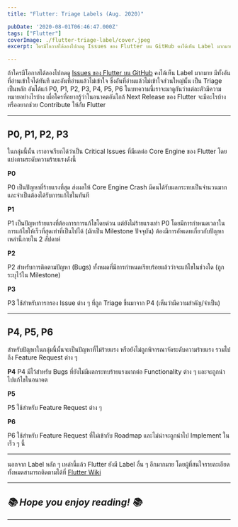 ```yaml
---
title: "Flutter: Triage Labels (Aug. 2020)"

pubDate: '2020-08-01T06:46:47.000Z'
tags: ["Flutter"]
coverImage: ./flutter-triage-label/cover.jpeg
excerpt: ใครมีโอกาสได้ลองไปกดดู Issues ของ Flutter บน GitHub คงได้เห็น Label มากมาย มีทั้งอันที่อ่านเข้าใจได้ทันที และอันที่อ่านแล้วไม่เข้าใจ ในบทความนี้เราจะมาดูกันว่าแต่ละตัวมีความหมายอย่างไรบ้าง เผื่อใครที่อยากรู้ว่าในอนาคตอันใกล้ Next Release ของ Flutter จะมีอะไรบ้าง หรืออยากช่วย Contribute ให้กับ Flutter

---
```


ถ้าใครมีโอกาสได้ลองไปกดดู [Issues ของ Flutter บน GitHub](https://github.com/flutter/flutter/issues) คงได้เห็น Label มากมาย มีทั้งอันที่อ่านเข้าใจได้ทันที และอันที่อ่านแล้วไม่เข้าใจ ซึ่งอันที่อ่านแล้วไม่เข้าใจส่วนใหญ่นั้น เป็น Triage เป็นหลัก อันได้แก่ P0, P1, P2, P3, P4, P5, P6 ในบทความนี้เราจะมาดูกันว่าแต่ละตัวมีความหมายอย่างไรบ้าง เผื่อใครที่อยากรู้ว่าในอนาคตอันใกล้ Next Release ของ Flutter จะมีอะไรบ้าง หรืออยากช่วย Contribute ให้กับ Flutter

---

## P0, P1, P2, P3

ในกลุ่มนี้นั้น เราอาจเรียกได้ว่าเป็น Critical Issues ที่มีผลต่อ Core Engine ของ Flutter โดยแบ่งตามระดับความร้ายแรงดังนี้

**P0**

P0 เป็นปัญหาที่ร้ายแรงที่สุด ส่งผลให้ Core Engine Crash มีคนได้รับผลกระทบเป็นจำนวนมาก และจำเป็นต้องได้รับการแก้ไขในทันที

**P1**

P1 เป็นปัญหาร้ายแรงที่ต้องการการแก้ไขโดยด่วน แต่ยังไม่ร้ายแรงเท่า P0 โดยมีการกำหนดเวลาในการแก้ไขให้เร็วที่สุดเท่าที่เป็นไปได้ (มักเป็น Milestone ปัจจุบัน) ต้องมีการอัพเดทเกี่ยวกับปัญหาเหล่านี้ภายใน 2 สัปดาห์

**P2**

P2 สำหรับการติดตามปัญหา (Bugs) ทั้งหมดที่มีการกำหนดเรียบร้อยแล้วว่าจะแก้ไขในช่วงใด (ถูกระบุไว้ใน Milestone)

**P3**

P3 ใช้สำหรับการกรอง Issue ต่าง ๆ ที่ถูก Triage ขึ้นมาจาก P4 (เห็นว่ามีความสำคัญ/จำเป็น)

---

## P4, P5, P6

สำหรับปัญหาในกลุ่มนี้นั้นจะเป็นปัญหาที่ไม่ร้ายแรง หรือยังไม่ถูกพิจารณาจัดระดับความร้ายแรง รวมไปถึง Feature Request ต่าง ๆ

**P4**
P4 มีไว้สำหรับ Bugs ที่ยังไม่มีผลกระทบร้ายแรงมากต่อ Functionality ต่าง ๆ และจะถูกนำไปแก้ไขในอนาคต

**P5**

P5 ใช้สำหรับ Feature Request ต่าง ๆ

**P6**

P6 ใช้สำหรับ Feature Request ที่ไม่เข้ากับ Roadmap และไม่น่าจะถูกนำไป Implement ในเร็ว ๆ นี้

---

นอกจาก Label หลัก ๆ เหล่านี้แล้ว Flutter ยังมี Label อื่น ๆ อีกมากมาย โดยผู้ที่สนใจรายละเอียดทั้งหมดสามารถติดตามได้ที่ [Flutter Wiki](https://github.com/flutter/flutter/wiki/Triage)

---

## *📚 Hope you enjoy reading! 📚*

---
